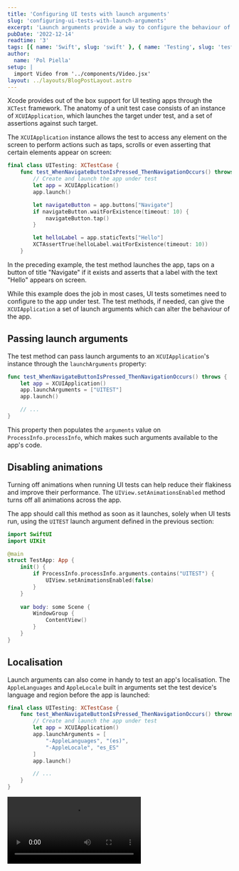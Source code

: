 ```yaml
---
title: 'Configuring UI tests with launch arguments'
slug: 'configuring-ui-tests-with-launch-arguments'
excerpt: 'Launch arguments provide a way to configure the behaviour of an app before running UI tests'
pubDate: '2022-12-14'
readtime: '3'
tags: [{ name: 'Swift', slug: 'swift' }, { name: 'Testing', slug: 'testing' }]
author:
  name: 'Pol Piella'
setup: |
  import Video from '../components/Video.jsx'
layout: ../layouts/BlogPostLayout.astro
---
```


Xcode provides out of the box support for UI testing apps through the `XCTest` framework. The anatomy of a unit test case consists of an instance of `XCUIApplication`, which launches the target under test, and a set of assertions against such target.

The `XCUIApplication` instance allows the test to access any element on the screen to perform actions such as taps, scrolls or even asserting that certain elements appear on screen:

```swift:NavigationUITests.swift
final class UITesting: XCTestCase {
    func test_WhenNavigateButtonIsPressed_ThenNavigationOccurs() throws {
        // Create and launch the app under test
        let app = XCUIApplication()
        app.launch()

        let navigateButton = app.buttons["Navigate"]
        if navigateButton.waitForExistence(timeout: 10) {
            navigateButton.tap()
        }

        let helloLabel = app.staticTexts["Hello"]
        XCTAssertTrue(helloLabel.waitForExistence(timeout: 10))
    }
```

In the preceding example, the test method launches the app, taps on a button of title "Navigate" if it exists and asserts that a label with the text "Hello" appears on screen.

While this example does the job in most cases, UI tests sometimes need to configure to the app under test. The test methods, if needed, can give the `XCUIApplication` a set of launch arguments which can alter the behaviour of the app.

## Passing launch arguments

The test method can pass launch arguments to an `XCUIApplication`'s instance through the `launchArguments` property:

```swift:NavigationUITests.swift
func test_WhenNavigateButtonIsPressed_ThenNavigationOccurs() throws {
    let app = XCUIApplication()
    app.launchArguments = ["UITEST"]
    app.launch()

    // ...
}
```

This property then populates the `arguments` value on `ProcessInfo.processInfo`, which makes such arguments available to the app's code.

## Disabling animations

Turning off animations when running UI tests can help reduce their flakiness and improve their performance. The `UIView.setAnimationsEnabled` method turns off all animations across the app.

The app should call this method as soon as it launches, solely when UI tests run, using the `UITEST` launch argument defined in the previous section:

```swift:TestApp.swift
import SwiftUI
import UIKit

@main
struct TestApp: App {
    init() {
        if ProcessInfo.processInfo.arguments.contains("UITEST") {
            UIView.setAnimationsEnabled(false)
        }
    }
    
    var body: some Scene {
        WindowGroup {
            ContentView()
        }
    }
}
```

## Localisation

Launch arguments can also come in handy to test an app's localisation. The `AppleLanguages` and `AppleLocale` built in arguments set the test device's language and region before the app is launched:

```swift:NavigationUITests.swift
final class UITesting: XCTestCase {
    func test_WhenNavigateButtonIsPressed_ThenNavigationOccurs() throws {
        // Create and launch the app under test
        let app = XCUIApplication()
        app.launchArguments = [
            "-AppleLanguages", "(es)", 
            "-AppleLocale", "es_ES"
        ]
        app.launch()

        // ...
    }
}
```

<Video src='/assets/posts/configuring-ui-tests-with-launch-arguments/localisation.mp4' controls={false} />

## Content size

`XCUIApplication` provides a powerful set of tools to test an app's accessibility compliance. For example, [Rob Whitaker](https://twitter.com/RobRWAPP)'s [A11yUITests Swift Package](https://github.com/rwapp/A11yUITests) makes excellent use of native UI testing tools to verify an app complies with common mobile accessibility rules and guidelines.

The built in `UIPreferredContentSizeCategoryName` launch argument modifies the content size category for a `XCUIApplication` instance. This parameter, in combination with [snapshot testing](https://github.com/pointfreeco/swift-snapshot-testing), can help identify shortcomings in app's accessibility support automatically. 

```swift:NavigationUITests.swift
final class UITesting: XCTestCase {
    func test_WhenNavigateButtonIsPressed_ThenNavigationOccurs() throws {
        // Create and launch the app under test
        let app = XCUIApplication()
        app.launchArguments = [
            "-UIPreferredContentSizeCategoryName",
            "\(UIContentSizeCategory.accessibilityExtraExtraExtraLarge.rawValue)"
        ]
        app.launch()

        // ...
    }
}
```

The video below shows a set of UI tests running with different content size categories.

<Video src='/assets/posts/configuring-ui-tests-with-launch-arguments/dynamic-type.mp4' controls={false} />
